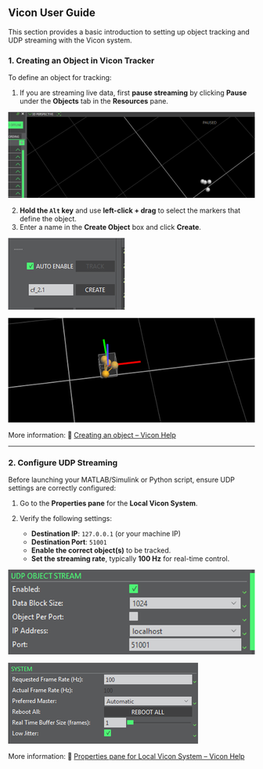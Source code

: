 ## Vicon User Guide

This section provides a basic introduction to setting up object tracking and UDP streaming with the Vicon system.


###  1. Creating an Object in Vicon Tracker 

To define an object for tracking:

1. If you are streaming live data, first **pause streaming** by clicking **Pause** under the **Objects** tab in the **Resources** pane.

![](https://github.com/Lee-Chun-Yi/NCKU-Quadrotor-Navigation/blob/main/image/%E8%9E%A2%E5%B9%95%E6%93%B7%E5%8F%96%E7%95%AB%E9%9D%A2%202025-07-23%20141332.png)

2. **Hold the `Alt` key** and use **left-click + drag** to select the markers that define the object.
3. Enter a name in the **Create Object** box and click **Create**.


![](https://github.com/Lee-Chun-Yi/NCKU-Quadrotor-Navigation/blob/main/image/%E8%9E%A2%E5%B9%95%E6%93%B7%E5%8F%96%E7%95%AB%E9%9D%A2%202025-07-23%20141353.png)


![](https://github.com/Lee-Chun-Yi/NCKU-Quadrotor-Navigation/blob/main/image/%E8%9E%A2%E5%B9%95%E6%93%B7%E5%8F%96%E7%95%AB%E9%9D%A2%202025-07-23%20141418.png)


More information: 🔗 [Creating an object – Vicon Help](https://help.vicon.com/space/Tracker310/13926929/Creating+an+object) 

---

###  2. Configure UDP Streaming 

Before launching your MATLAB/Simulink or Python script, ensure UDP settings are correctly configured:

1. Go to the **Properties pane** for the **Local Vicon System**.
2. Verify the following settings:

   * **Destination IP**: `127.0.0.1` (or your machine IP)
   * **Destination Port**: `51001`
   * **Enable the correct object(s)** to be tracked.
   * **Set the streaming rate**, typically **100 Hz** for real-time control.


![](https://github.com/Lee-Chun-Yi/NCKU-Quadrotor-Navigation/blob/main/image/%E8%9E%A2%E5%B9%95%E6%93%B7%E5%8F%96%E7%95%AB%E9%9D%A2%202025-07-23%20230123.png)


![](https://github.com/Lee-Chun-Yi/NCKU-Quadrotor-Navigation/blob/main/image/SystemSection.png)


More information: 🔗 [Properties pane for Local Vicon System – Vicon Help](https://help.vicon.com/space/Tracker310/13926747/Properties+pane+for+Local+Vicon+System) 


